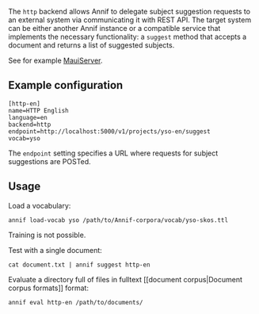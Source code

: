 The `http` backend allows Annif to delegate subject suggestion requests to an external system via communicating it with REST API. The target system can be either another Annif instance or a compatible service that implements the necessary functionality:
a `suggest` method that accepts a document and returns a list of suggested subjects.

See for example [MauiServer](https://github.com/NatLibFi/MauiServer).

## Example configuration

```
[http-en]
name=HTTP English
language=en
backend=http
endpoint=http://localhost:5000/v1/projects/yso-en/suggest
vocab=yso
```

The `endpoint` setting specifies a URL where requests for subject suggestions are POSTed.

## Usage

Load a vocabulary:

    annif load-vocab yso /path/to/Annif-corpora/vocab/yso-skos.ttl

Training is not possible.

Test with a single document:

    cat document.txt | annif suggest http-en

Evaluate a directory full of files in fulltext [[document corpus|Document corpus formats]] format:

    annif eval http-en /path/to/documents/